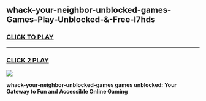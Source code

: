 
## whack-your-neighbor-unblocked-games-Games-Play-Unblocked-&-Free-l7hds
<h3>
<a href="https://premium76.site?title=whack-your-neighbor-unblocked-games&ref=24A">CLICK TO PLAY</a></h3>
<hr>

<h3>
<a href="https://premium76.site?title=whack-your-neighbor-unblocked-games&ref=24A">CLICK 2 PLAY</a>
  
</h3>

<a href="https://premium76.site?title=whack-your-neighbor-unblocked-games&ref=24A"><img src="https://clearcache.store/games.png"></a>


**whack-your-neighbor-unblocked-games games unblocked: Your Gateway to Fun and Accessible Online Gaming**
